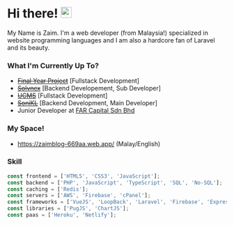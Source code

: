 # Hi there! <span><img src="https://media.giphy.com/media/hvRJCLFzcasrR4ia7z/giphy.gif" width="25px"></span>
My Name is Zaim. I'm a web developer (from Malaysia!) specialized in website programming languages and I am also a hardcore fan of Laravel and its beauty.

### What I'm Currently Up To?
- ~~[Final Year Project](https://github.com/zaimazhar97/Golf-Scoring-System)~~ [Fullstack Development]
- ~~[Solvnex](https://www.solvnex.com/)~~ [Backend Developement, Sub Developer]
- ~~[UCMS](https://github.com/zaimazhar97/UCMS)~~ [Fullstack Development]
- ~~[SoniKL](https://wearesonikl.com/)~~ [Backend Development, Main Developer]
- Junior Developer at [FAR Capital Sdn Bhd](https://fardigitalventures.com/)

### My Space!
- https://zaimblog-669aa.web.app/ (Malay/English)

### Skill
```js
const frontend = ['HTML5', 'CSS3', 'JavaScript'];
const backend = ['PHP', 'JavaScript', 'TypeScript', 'SQL', 'No-SQL'];
const caching = ['Redis'];
const servers = ['AWS', 'Firebase', 'cPanel'];
const frameworks = ['VueJS', 'LoopBack', 'Laravel', 'Firebase', 'ExpressJS', 'TailwindCSS', 'NestJS'];
const libraries = ['PugJS', 'ChartJS'];
const paas = ['Heroku', 'Netlify'];
```
